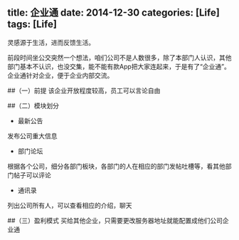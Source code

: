 title: 企业通
date: 2014-12-30 
categories: [Life]
tags: [Life]
---

>
灵感源于生活，进而反馈生活。
>

前段时间坐公交突然一个想法，咱们公司不是人数很多，除了本部门人认识，其他部门基本不认识，也没交集，能不能有款App把大家连起来，于是有了“企业通”。企业通针对企业，便于企业内部交流。


##（一）前提
该企业开放程度较高，员工可以言论自由

##（二）模块划分
* 最新公告
 
发布公司重大信息
<!-- more -->

* 部门论坛

根据各个公司，细分各部门板块，各部门的人在相应的部门发帖吐槽等，看其他部门帖子可以评论

* 通讯录

列出公司所有人，可以查看相应的介绍，聊天

##（三）盈利模式
买给其他企业，只需要更改服务器地址就能配置成他们公司企业通
